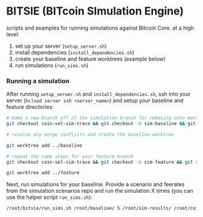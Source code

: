 # BITSIE (BITcoin SImulation Engine)

scripts and examples for running simulations against Bitcoin Core. at a high level:

1. set up your server (`setup_server.sh`)
2. install dependencies (`install_dependencies.sh`)
3. create your baseline and feature worktrees (example below)
4. run simulations (`run_sims.sh`)

### Running a simulation

After running `setup_server.sh` and `install_dependencies.sh`, ssh into your server (`hcloud server ssh <server_name>`) and setup your baseline and feature directories:

```sh
# make a new branch off of the simulation branch for rebasing onto master
git checkout coin-sel-sim-trace && git checkout -b sim-baseline && git rebase master 

# resolve any merge conflicts and create the baseline worktree

git worktree add ../baseline

# repeat the same steps for your feature branch
git checkout coin-sel-sim-trace && git checkout -b sim-feature && git rebase josibake-coin-selection-rebase

git worktree add ../feature
```

Next, run simulations for your baseline. Provide a scenario and feerates from the simulation scenarios repo and run the simulation X times (you can use the helper script `run_sims.sh`):

```sh
/root/bitsie/run_sims.sh /root/baseline/ 5 /root/sim-results/ /root/coin-selection-simulation/payments/bustabit-tiny-hot-wallet.csv /root/coin-selection-simulation/feerates/2019-2020-per-day.csv
```
